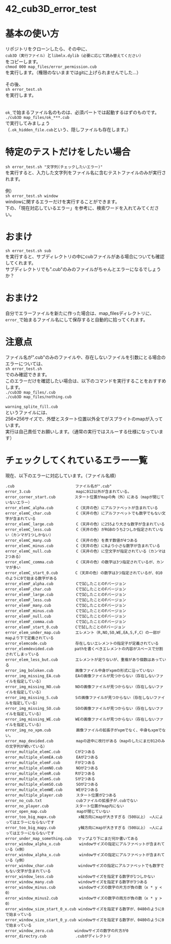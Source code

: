 # 42_cub3D_error_test

# 基本の使い方
リポジトリをクローンしたら、その中に、<br>
`cub3D（実行ファイル）`と`libmlx.dylib（必要に応じて読み替えてください）`<br>
をコピーします。<br>
`chmod 000 map_files/error_permission.cub`<br>
を実行します。（権限のないままではgitに上げられませんでした…）<br>
<br>
その後、<br>
`sh error_test.sh`<br>
を実行します。<br>
<br>
<br>
`ok_`で始まるファイル名のものは、必須パートでは起動するはずのものです。<br>
`./cub3D map_files/ok_***.cub`<br>
で実行してみましょう<br>
（`.ok_hidden_file.cub`という、隠しファイルも存在します。）<br>

# 特定のテストだけをしたい場合
`sh error_test.sh "文字列(チェックしたいエラー)"`<br>
を実行すると、入力した文字列をファイル名に含むテストファイルのみが実行されます。<br>
<br>
例）<br>
`sh error_test.sh window`<br>
windowに関するエラーだけを実行することができます。<br>
下の、「現在対応しているエラー」を参考に、検索ワードを入れてみてください。<br>

# おまけ
`sh error_test.sh sub`<br>
を実行すると、サブディレクトリの中にcubファイルがある場合についても確認してくれます。<br>
サブディレクトリでも".cub"のみのファイルがちゃんとエラーになるでしょうか？<br>

# おまけ2
自分でエラーファイルを新たに作った場合は、map_filesディレクトリに、<br>
`error_`で始まるファイル名にして保存すると自動的に拾ってくれます。<br>

# 注意点
ファイル名が".cub"のみのファイルや、存在しないファイルを引数にとる場合のエラーについては、<br>
`sh error_test.sh`<br>
でのみ確認できます。<br>
このエラーだけを確認したい場合は、以下のコマンドを実行することをおすすめします。<br>
`./cub3D map_files/.cub`<br>
`./cub3D map_files/nothing.cub`<br>
<br>
`warning_splite_fill.cub`<br>
というファイルには、<br>
256×256サイズで、外壁とスタート位置以外全てがスプライトのmapが入っています。<br>
実行は自己責任でお願いします。（通常の実行ではスルーする仕様になっています）<br>

# チェックしてくれているエラー一覧
現在、以下のエラーに対応しています。（ファイル名順）
```
.cub　　　　　　　　　　　　　　　　ファイル名が".cub"
error_3.cub　　　　　　　　　　　　mapに012以外が含まれている。
error_corner_start.cub　　　　　スタート位置がmapの角（外）にある（mapが閉じていないエラー）
error_elemC_alpha.cub　　　　　　C（天井の色）にアルファベットが含まれている
error_elemC_char.cub　　　　　　 C（天井の色）にアルファベットでも数字でもない文字が含まれている
error_elemC_large.cub　　　　　　C（天井の色）に255より大きな数字が含まれている
error_elemC_less.cub　　　　　　 C（天井の色）がRGBのうち2つしか指定されていない（カンマが1つしかない）
error_elemC_many.cub　　　　　　 C（天井の色）を表す数値が4つある
error_elemC_minus.cub　　　　　　C（天井の色）に0より小さな数字が含まれている
error_elemC_null.cub　　　　　　 C（天井の色）に空文字が指定されている（カンマは2つある）
error_elemC_comma.cub　　　　　　C（天井の色）の数字は3つ指定されているが、カンマが多い
error_elemC_start_0.cub　　　　 C（天井の色）の数字は3つ指定されているが、010のように0で始まる数字がある
error_elemF_alpha.cub　　　　　　Cで試したことのFバージョン
error_elemF_char.cub　　　　　　 Cで試したことのFバージョン
error_elemF_large.cub　　　　　　Cで試したことのFバージョン
error_elemF_less.cub　　　　　　 Cで試したことのFバージョン
error_elemF_many.cub　　　　　　 Cで試したことのFバージョン
error_elemF_minus.cub　　　　　　Cで試したことのFバージョン
error_elemF_null.cub　　　　　　 Cで試したことのFバージョン
error_elemF_comma.cub　　　　　　Cで試したことのFバージョン
error_elemF_start_0.cub　　　　 Cで試したことのFバージョン
error_elem_under_map.cub　　　　エレメント（R,NO,SO,WE,EA,S,F,C）の一部がmapより下で定義されている
error_elemcode.cub　　　　　　　 存在しないエレメントの指定子が定義されている
error_elemdevided.cub　　　　　 pathを書くべきエレメントの内容がスペースで分割されてしまっている
error_elem_less_but.cub　　　 　エレメントが足りないが、重複があり個数はあっている
error_img_boloken.cub　　　　   画像ファイル中身がxpmの形式に沿っていない
error_img_missing_EA.cub　　　　EAの画像ファイルが見つからない（存在しないファイルを指定している）
error_img_missing_NO.cub　　　　NOの画像ファイルが見つからない（存在しないファイルを指定している）
error_img_missing_S.cub　　　　 Sの画像ファイルが見つからない（存在しないファイルを指定している）
error_img_missing_SO.cub　　　　SOの画像ファイルが見つからない（存在しないファイルを指定している）
error_img_missing_WE.cub　　　　WEの画像ファイルが見つからない（存在しないファイルを指定している）
error_img_no_xpm.cub　　　　　　 画像ファイルの拡張子がxpmでなく、中身もxpmでない。
error_map_devided.cub　　　　　　mapの途中に改行がある（mapのしたにまだ012のみの文字列が続いている）
error_multiple_elemC.cub　　　　Cが2つある
error_multiple_elemEA.cub　　　 EAが2つある
error_multiple_elemF.cub　　　　Fが2つある
error_multiple_elemNO.cub　　　 NOが2つある
error_multiple_elemR.cub　　　　Rが2つある
error_multiple_elemS.cub　　　　Sが2つある
error_multiple_elemSO.cub　　　 SOが2つある
error_multiple_elemWE.cub　　　 WEが2つある
error_multiple_player.cub　　　 スタート位置が2つある
error_no_cub.txt　　　　　　　　　cubファイルの拡張子が.cubでない
error_no_player.cub　　　　　　　スタート位置がmap内にない
error_open_map.cub　　　　　　　　mapが閉じていない
error_too_big_mapx.cub　　　　　　x軸方向にmapが大きすぎる（500以上）　→人によってはエラーにならないです
error_too_big_mapy.cub　　　　　　y軸方向にmapが大きすぎる（500以上）　→人によってはエラーにならないです
error_under_map_something.cub　 マップより下にまだ何か書いてある
error_window_alpha_x.cub　　　　　windowサイズの指定にアルファベットが含まれている（x側）
error_window_alpha_x.cub　　　　　windowサイズの指定にアルファベットが含まれている（y側）
error_window_char.cub　　　　　 　windowサイズの指定にアルファベットでも数字でもない文字が含まれている
error_window_less.cub　　　　　 　windowサイズを指定する数字が1つしかない
error_window_many.cub　　　　　 　windowサイズを指定する数字が3つある
error_window_minus.cub　　　　  　windowサイズの数字の片方が負の数（x * y < 0）
error_window_minus2.cub　　　　 　windowサイズの数字の両方が負の数（x * y > 0）
error_window_size_start_0_x.cub windowサイズを指定する数字が、0480のように0で始まっている
error_window_size_start_0_y.cub windowサイズを指定する数字が、0480のように0で始まっている
error_window_zero.cub　　　　　 windowサイズの数字の片方が0
error_directry.cub　　　　　　　 .cubがディレクトリ
```
